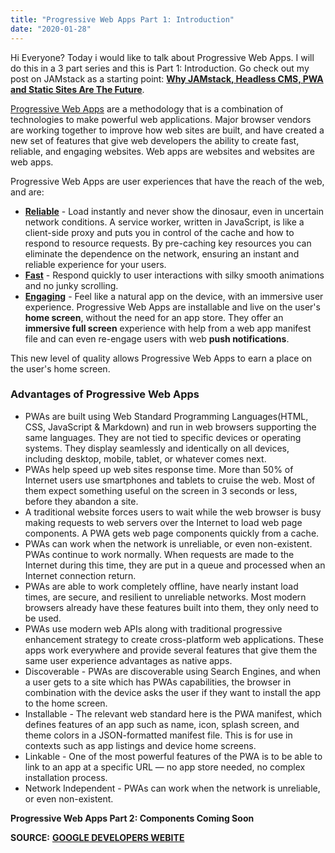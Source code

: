 ```yaml
---
title: "Progressive Web Apps Part 1: Introduction"
date: "2020-01-28"
---
```


Hi Everyone? Today i would like to talk about Progressive Web Apps. I will do this in a 3 part series and this is Part 1: Introduction. Go check out my post on JAMstack as a starting point: [**Why JAMstack, Headless CMS, PWA and Static Sites Are The Future**](https://ajulusthoughts.wordpress.com/2019/11/05/jamstack-headless-cms-and-beyond-part-1/).

[Progressive Web Apps](https://developers.google.com/web/progressive-web-apps/) are a methodology that is a combination of technologies to make powerful web applications. Major browser vendors are working together to improve how web sites are built, and have created a new set of features that give web developers the ability to create fast, reliable, and engaging websites. Web apps are websites and websites are web apps.

Progressive Web Apps are user experiences that have the reach of the web, and are:

- [**Reliable**](https://developers.google.com/web/progressive-web-apps/#reliable) - Load instantly and never show the dinosaur, even in uncertain network conditions. A service worker, written in JavaScript, is like a client-side proxy and puts you in control of the cache and how to respond to resource requests. By pre-caching key resources you can eliminate the dependence on the network, ensuring an instant and reliable experience for your users.
- [**Fast**](https://developers.google.com/web/progressive-web-apps/#fast) - Respond quickly to user interactions with silky smooth animations and no junky scrolling.
- [**Engaging**](https://developers.google.com/web/progressive-web-apps/#engaging) - Feel like a natural app on the device, with an immersive user experience. Progressive Web Apps are installable and live on the user's **home screen**, without the need for an app store. They offer an **immersive full screen** experience with help from a web app manifest file and can even re-engage users with web **push notifications**.

This new level of quality allows Progressive Web Apps to earn a place on the user's home screen.

### Advantages of Progressive Web Apps

- PWAs are built using Web Standard Programming Languages(HTML, CSS, JavaScript & Markdown) and run in web browsers supporting the same languages. They are not tied to specific devices or operating systems. They display seamlessly and identically on all devices, including desktop, mobile, tablet, or whatever comes next.
- PWAs help speed up web sites response time. More than 50% of Internet users use smartphones and tablets to cruise the web. Most of them expect something useful on the screen in 3 seconds or less, before they abandon a site.
- A traditional website forces users to wait while the web browser is busy making requests to web servers over the Internet to load web page components. A PWA gets web page components quickly from a cache.
- PWAs can work when the network is unreliable, or even non-existent. PWAs continue to work normally. When requests are made to the Internet during this time, they are put in a queue and processed when an Internet connection return.
- PWAs are able to work completely offline, have nearly instant load times, are secure, and resilient to unreliable networks. Most modern browsers already have these features built into them, they only need to be used.
- PWAs use modern web APIs along with traditional progressive enhancement strategy to create cross-platform web applications. These apps work everywhere and provide several features that give them the same user experience advantages as native apps.
- Discoverable - PWAs are discoverable using Search Engines, and when a user gets to a site which has PWAs capabilities, the browser in combination with the device asks the user if they want to install the app to the home screen.
- Installable - The relevant web standard here is the PWA manifest, which defines features of an app such as name, icon, splash screen, and theme colors in a JSON-formatted manifest file. This is for use in contexts such as app listings and device home screens.
- Linkable - One of the most powerful features of the PWA is to be able to link to an app at a specific URL — no app store needed, no complex installation process.
- Network Independent - PWAs can work when the network is unreliable, or even non-existent.

**Progressive Web Apps Part 2: Components Coming Soon**

**SOURCE:** [**GOOGLE DEVELOPERS WEBITE**](https://developers.google.com/web/progressive-web-apps/)
